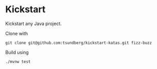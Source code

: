 # Kickstart

Kickstart any Java project.

Clone with

    git clone git@github.com:tsundberg/kickstart-katas.git fizz-buzz

Build using
    
    ./mvnw test
